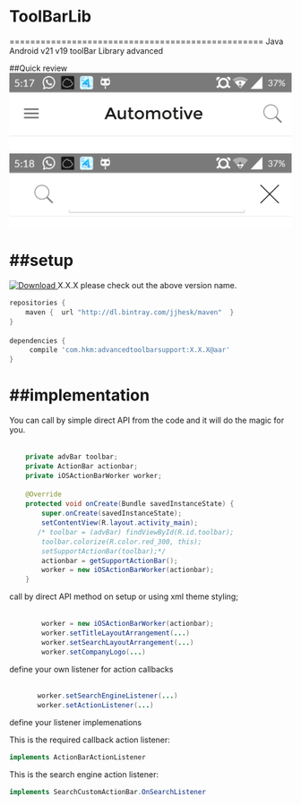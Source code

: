 # ToolBarLib
=================================================
Java Android v21 v19 toolBar Library advanced

##Quick review
![demo1](screenshot/device-2015-05-15-171739.png)
![demo2](screenshot/device-2015-05-15-171813.png)

##setup
=======
[![Download](https://api.bintray.com/packages/jjhesk/maven/advancedtoolbarsupport/images/download.svg) ](https://bintray.com/jjhesk/maven/advancedtoolbarsupport/_latestVersion)
X.X.X please check out the above version name.
```gradle
repositories {
    maven {  url "http://dl.bintray.com/jjhesk/maven"  }
}

dependencies {
     compile 'com.hkm:advancedtoolbarsupport:X.X.X@aar'
}

```

##implementation
=======
You can call by simple direct API from the code and it will do the magic for you.

```java

    private advBar toolbar;
    private ActionBar actionbar;
    private iOSActionBarWorker worker;

    @Override
    protected void onCreate(Bundle savedInstanceState) {
        super.onCreate(savedInstanceState);
        setContentView(R.layout.activity_main);
       /* toolbar = (advBar) findViewById(R.id.toolbar);
        toolbar.colorize(R.color.red_300, this);
        setSupportActionBar(toolbar);*/
        actionbar = getSupportActionBar();
        worker = new iOSActionBarWorker(actionbar);
    }


```


call by direct API method on setup or using xml theme styling;
```java

        worker = new iOSActionBarWorker(actionbar);
        worker.setTitleLayoutArrangement(...)
        worker.setSearchLayoutArrangement(...)
        worker.setCompanyLogo(...)

```


define your own listener for action callbacks

```java

       worker.setSearchEngineListener(...)
       worker.setActionListener(...)

```
define your listener implemenations

This is the required callback action listener:
```java
implements ActionBarActionListener
```

This is the search engine action listener:
```java
implements SearchCustomActionBar.OnSearchListener
```
